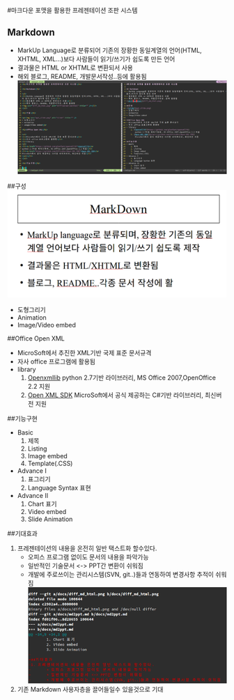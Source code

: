 #마크다운 포맷을 활용한 프레젠테이션 조판 시스템

## Markdown
* MarkUp Language로 분류되어 기존의 장황한 동일계열의 언어(HTML, XHTML, XML...)보다 사람들이 읽기/쓰기가 쉽도록 만든 언어
* 결과물은 HTML or XHTML로 변환되서 사용
* 해외 블로그, README, 개발문서작성..등에 활용됨
![diff_md_html](diff_md_html.png)

##구성
![slide](ppt_slide.png)
* 도형그리기
* Animation
* Image/Video embed

##Office Open XML
* MicroSoft에서 추진한 XML기반 국제 표준 문서규격
* 자사 office 프로그램에 활용됨
* library
	1. [Openxmllib](https://github.com/glenfant/openxmllib)
		python 2.7기반 라이브러리, MS Office 2007,OpenOffice 2.2 지원
	2. [Open XML SDK](https://github.com/OfficeDev/Open-XML-SDK)
		MicroSoft에서 공식 제공하는 C#기반 라이브러리, 최신버전 지원
        
##기능구현
* Basic
	1. 제목
	2. Listing
	3. Image embed
    4. Template(.CSS)
* Advance I
	1. 표그리기
	2. Language Syntax 표현
* Advance II
	1. Chart 표기
	2. Video embed
	3. Slide Animation

##기대효과
1. 프레젠테이션의 내용을 온전히 일반 택스트화 할수있다.
	* 오피스 프로그램 없이도 문서의 내용을 파악가능
	* 일반적인 기술문서 <-> PPT간 변환이 쉬워짐
	* 개발에 주로쓰이는 관리시스템(SVN, git..)들과 연동하여 변경사항 추적이 쉬워짐
    ![diff_test](diff_text.png)
2. 기존 Markdown 사용자층을 끌어들일수 있을것으로 기대
